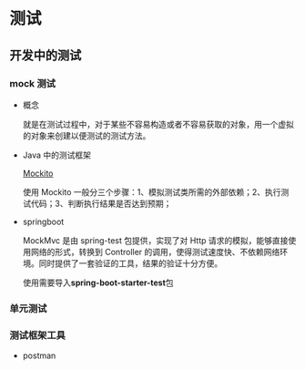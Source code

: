 # 测试

## 开发中的测试

### mock 测试

- 概念

  就是在测试过程中，对于某些不容易构造或者不容易获取的对象，用一个虚拟的对象来创建以便测试的测试方法。

- Java 中的测试框架

  [Mockito](https://github.com/mockito/mockito)

  使用 Mockito 一般分三个步骤：1、模拟测试类所需的外部依赖；2、执行测试代码；3、判断执行结果是否达到预期；

- springboot

  MockMvc 是由 spring-test 包提供，实现了对 Http 请求的模拟，能够直接使用网络的形式，转换到 Controller 的调用，使得测试速度快、不依赖网络环境。同时提供了一套验证的工具，结果的验证十分方便。

  使用需要导入**spring-boot-starter-test**包

### 单元测试

### 测试框架工具

- postman

